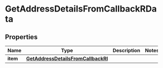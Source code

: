 

# GetAddressDetailsFromCallbackRData


## Properties

Name | Type | Description | Notes
------------ | ------------- | ------------- | -------------
**item** | [**GetAddressDetailsFromCallbackRI**](GetAddressDetailsFromCallbackRI.md) |  | 



